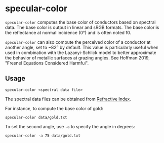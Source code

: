 # specular-color

`specular-color` computes the base color of conductors based on spectral data.
The base color is output in linear and sRGB formats. The base color is the reflectance
at normal incidence (0°) and is often noted f0.

`specular-color` can also compute the perceived color of a conductor at another angle,
set to ~82° by default. This value is particularly useful when used in combination with
the Lazanyi-Schlick model to better approximate the behavior of metallic surfaces at
grazing angles. See Hoffman 2019, "Fresnel Equations Considered Harmful".

## Usage

```shell
specular-color <spectral data file>
```

The spectral data files can be obtained from
[Refractive Index](https://refractiveindex.info/?shelf=3d&book=metals&page=brass).

For instance, to compute the base color of gold:

```shell
specular-color data/gold.txt
```

To set the second angle, use `-a` to specify the angle in degrees:

```shell
specular-color -a 75 data/gold.txt
```
